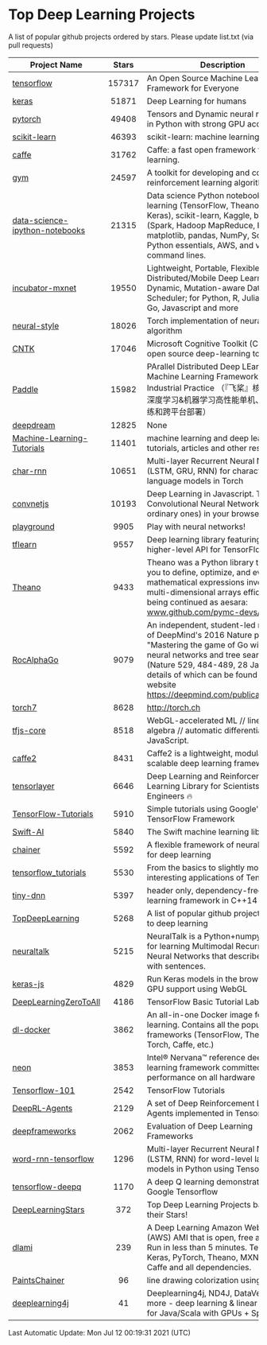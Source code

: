 # Top Deep Learning Projects
A list of popular github projects ordered by stars.
Please update list.txt (via pull requests)

|Project Name| Stars | Description |
| ---------- |:-----:| ----------- |
| [tensorflow](https://github.com/tensorflow/tensorflow) | 157317 | An Open Source Machine Learning Framework for Everyone |
| [keras](https://github.com/keras-team/keras) | 51871 | Deep Learning for humans |
| [pytorch](https://github.com/pytorch/pytorch) | 49408 | Tensors and Dynamic neural networks in Python with strong GPU acceleration |
| [scikit-learn](https://github.com/scikit-learn/scikit-learn) | 46393 | scikit-learn: machine learning in Python |
| [caffe](https://github.com/BVLC/caffe) | 31762 | Caffe: a fast open framework for deep learning. |
| [gym](https://github.com/openai/gym) | 24597 | A toolkit for developing and comparing reinforcement learning algorithms. |
| [data-science-ipython-notebooks](https://github.com/donnemartin/data-science-ipython-notebooks) | 21315 | Data science Python notebooks: Deep learning (TensorFlow, Theano, Caffe, Keras), scikit-learn, Kaggle, big data (Spark, Hadoop MapReduce, HDFS), matplotlib, pandas, NumPy, SciPy, Python essentials, AWS, and various command lines. |
| [incubator-mxnet](https://github.com/apache/incubator-mxnet) | 19550 | Lightweight, Portable, Flexible Distributed/Mobile Deep Learning with Dynamic, Mutation-aware Dataflow Dep Scheduler; for Python, R, Julia, Scala, Go, Javascript and more |
| [neural-style](https://github.com/jcjohnson/neural-style) | 18026 | Torch implementation of neural style algorithm |
| [CNTK](https://github.com/microsoft/CNTK) | 17046 | Microsoft Cognitive Toolkit (CNTK), an open source deep-learning toolkit |
| [Paddle](https://github.com/PaddlePaddle/Paddle) | 15982 | PArallel Distributed Deep LEarning: Machine Learning Framework from Industrial Practice （『飞桨』核心框架，深度学习&机器学习高性能单机、分布式训练和跨平台部署） |
| [deepdream](https://github.com/google/deepdream) | 12825 | None |
| [Machine-Learning-Tutorials](https://github.com/ujjwalkarn/Machine-Learning-Tutorials) | 11401 | machine learning and deep learning tutorials, articles and other resources  |
| [char-rnn](https://github.com/karpathy/char-rnn) | 10651 | Multi-layer Recurrent Neural Networks (LSTM, GRU, RNN) for character-level language models in Torch |
| [convnetjs](https://github.com/karpathy/convnetjs) | 10193 | Deep Learning in Javascript. Train Convolutional Neural Networks (or ordinary ones) in your browser. |
| [playground](https://github.com/tensorflow/playground) | 9905 | Play with neural networks! |
| [tflearn](https://github.com/tflearn/tflearn) | 9557 | Deep learning library featuring a higher-level API for TensorFlow. |
| [Theano](https://github.com/Theano/Theano) | 9433 | Theano was a Python library that allows you to define, optimize, and evaluate mathematical expressions involving multi-dimensional arrays efficiently. It is being continued as aesara: www.github.com/pymc-devs/aesara |
| [RocAlphaGo](https://github.com/Rochester-NRT/RocAlphaGo) | 9079 | An independent, student-led replication of DeepMind's 2016 Nature publication, "Mastering the game of Go with deep neural networks and tree search" (Nature 529, 484-489, 28 Jan 2016), details of which can be found on their website https://deepmind.com/publications.html. |
| [torch7](https://github.com/torch/torch7) | 8628 | http://torch.ch |
| [tfjs-core](https://github.com/tensorflow/tfjs-core) | 8518 | WebGL-accelerated ML // linear algebra // automatic differentiation for JavaScript. |
| [caffe2](https://github.com/facebookarchive/caffe2) | 8431 | Caffe2 is a lightweight, modular, and scalable deep learning framework. |
| [tensorlayer](https://github.com/tensorlayer/tensorlayer) | 6646 | Deep Learning and Reinforcement Learning Library for Scientists and Engineers 🔥 |
| [TensorFlow-Tutorials](https://github.com/nlintz/TensorFlow-Tutorials) | 5910 | Simple tutorials using Google's TensorFlow Framework |
| [Swift-AI](https://github.com/Swift-AI/Swift-AI) | 5840 | The Swift machine learning library. |
| [chainer](https://github.com/chainer/chainer) | 5592 | A flexible framework of neural networks for deep learning |
| [tensorflow_tutorials](https://github.com/pkmital/tensorflow_tutorials) | 5530 | From the basics to slightly more interesting applications of Tensorflow |
| [tiny-dnn](https://github.com/tiny-dnn/tiny-dnn) | 5397 | header only, dependency-free deep learning framework in C++14 |
| [TopDeepLearning](https://github.com/aymericdamien/TopDeepLearning) | 5268 | A list of popular github projects related to deep learning |
| [neuraltalk](https://github.com/karpathy/neuraltalk) | 5215 | NeuralTalk is a Python+numpy project for learning Multimodal Recurrent Neural Networks that describe images with sentences. |
| [keras-js](https://github.com/transcranial/keras-js) | 4829 | Run Keras models in the browser, with GPU support using WebGL |
| [DeepLearningZeroToAll](https://github.com/hunkim/DeepLearningZeroToAll) | 4186 | TensorFlow Basic Tutorial Labs |
| [dl-docker](https://github.com/floydhub/dl-docker) | 3862 | An all-in-one Docker image for deep learning. Contains all the popular DL frameworks (TensorFlow, Theano, Torch, Caffe, etc.) |
| [neon](https://github.com/NervanaSystems/neon) | 3853 | Intel® Nervana™ reference deep learning framework committed to best performance on all hardware |
| [Tensorflow-101](https://github.com/sjchoi86/Tensorflow-101) | 2542 | TensorFlow Tutorials |
| [DeepRL-Agents](https://github.com/awjuliani/DeepRL-Agents) | 2129 | A set of Deep Reinforcement Learning Agents implemented in Tensorflow. |
| [deepframeworks](https://github.com/zer0n/deepframeworks) | 2062 | Evaluation of Deep Learning Frameworks |
| [word-rnn-tensorflow](https://github.com/hunkim/word-rnn-tensorflow) | 1296 | Multi-layer Recurrent Neural Networks (LSTM, RNN) for word-level language models in Python using TensorFlow. |
| [tensorflow-deepq](https://github.com/siemanko/tensorflow-deepq) | 1170 | A deep Q learning demonstration using Google Tensorflow |
| [DeepLearningStars](https://github.com/hunkim/DeepLearningStars) | 372 | Top Deep Learning Projects based on their Stars! |
| [dlami](https://github.com/ritchieng/dlami) | 239 | A Deep Learning Amazon Web Service (AWS) AMI that is open, free and works. Run in less than 5 minutes. TensorFlow, Keras, PyTorch, Theano, MXNet, CNTK, Caffe and all dependencies. |
| [PaintsChainer](https://github.com/taizan/PaintsChainer) | 96 | line drawing colorization using chainer |
| [deeplearning4j](https://github.com/deeplearning4j/deeplearning4j) | 41 | Deeplearning4j, ND4J, DataVec and more - deep learning & linear algebra for Java/Scala with GPUs + Spark |

Last Automatic Update: Mon Jul 12 00:19:31 2021 (UTC)
